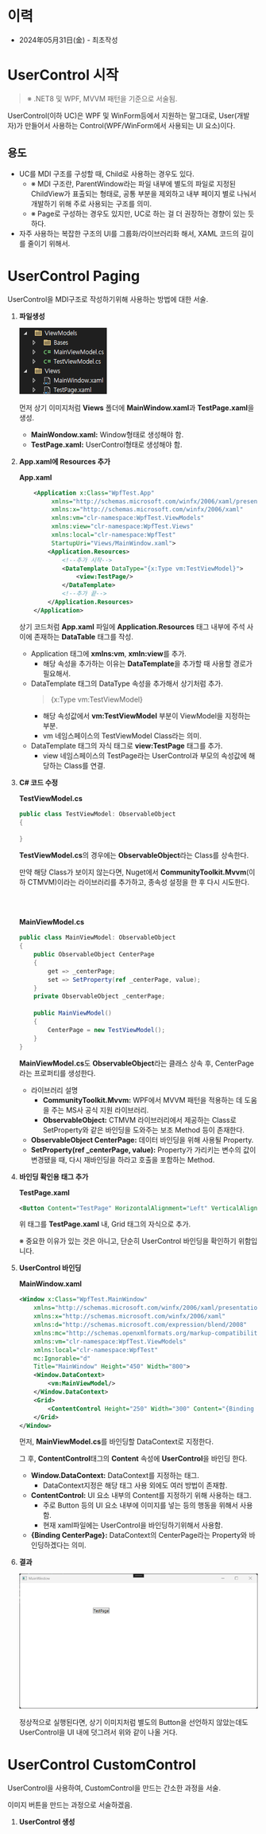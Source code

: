 # 이력

- 2024年05月31日(金) - 최초작성


# UserControl 시작

> ※ .NET8 및 WPF, MVVM 패턴을 기준으로 서술됨.

UserControl(이하 UC)은 WPF 및 WinForm등에서 지원하는 말그대로, User(개발자)가 만들어서 사용하는 Control(WPF/WinForm에서 사용되는 UI 요소)이다.

## 용도

- UC를 MDI 구조를 구성할 때, Child로 사용하는 경우도 있다.
    - ※ MDI 구조란, ParentWindow라는 파일 내부에 별도의 파일로 지정된 ChildView가 표출되는 형태로, 공통 부분을 제외하고 내부 페이지 별로 나눠서 개발하기 위해 주로 사용되는 구조를 의미.
    - ※ Page로 구성하는 경우도 있지만, UC로 하는 걸 더 권장하는 경향이 있는 듯하다.
- 자주 사용하는 복잡한 구조의 UI를 그룹화/라이브러리화 해서, XAML 코드의 길이를 줄이기 위해서.



# UserControl Paging

UserControl을 MDI구조로 작성하기위해 사용하는 방법에 대한 서술.

1. **파일생성**

    ![img](./uc_0.png)

    먼저 상기 이미지처럼 **Views** 폴더에 **MainWindow.xaml**과 **TestPage.xaml**을 생성.

    - **MainWondow.xaml:** Window형태로 생성해야 함.
    - **TestPage.xaml:** UserControl형태로 생성해야 함.

2. **App.xaml에 Resources 추가**

    **App.xaml**
    ``` xml
        <Application x:Class="WpfTest.App"
             xmlns="http://schemas.microsoft.com/winfx/2006/xaml/presentation"
             xmlns:x="http://schemas.microsoft.com/winfx/2006/xaml"
             xmlns:vm="clr-namespace:WpfTest.ViewModels"
             xmlns:view="clr-namespace:WpfTest.Views"
             xmlns:local="clr-namespace:WpfTest"
             StartupUri="Views/MainWindow.xaml">
            <Application.Resources>
                <!--추가 시작-->
                <DataTemplate DataType="{x:Type vm:TestViewModel}">
                    <view:TestPage/>
                </DataTemplate>
                <!--추가 끝-->
            </Application.Resources>
        </Application>
    ```

    상기 코드처럼 **App.xaml** 파일에 **Application.Resources** 태그 내부에 주석 사이에 존재하는 **DataTable** 태그를 작성.

    - Application 태그에 **xmlns:vm**, **xmln:view**를 추가.
        - 해당 속성을 추가하는 이유는 **DataTemplate**을 추가할 때 사용할 경로가 필요해서.
    - DataTemplate 태그의 DataType 속성을 추가해서 상기처럼 추가.
        > {x:Type vm:TestViewModel}
        - 해당 속성값에서 **vm:TestViewModel** 부분이 ViewModel을 지정하는 부분.
        - vm 네임스페이스의 TestViewModel Class라는 의미.
    - DataTemplate 태그의 자식 태그로 **view:TestPage** 태그를 추가.
        - view 네임스페이스의 TestPage라는 UserControl과 부모의 속성값에 해당하는 Class를 연결.

3. **C# 코드 수정**

    **TestViewModel.cs**
    ``` csharp
    public class TestViewModel: ObservableObject
    {
        
    }
    ```

    **TestViewModel.cs**의 경우에는 **ObservableObject**라는 Class를 상속한다.

    만약 해당 Class가 보이지 않는다면, Nuget에서 **CommunityToolkit.Mvvm**(이하 CTMVM)이라는 라이브러리를 추가하고, 종속성 설정을 한 후 다시 시도한다.

    <br/><br/>

    **MainViewModel.cs**
    ``` csharp
    public class MainViewModel: ObservableObject
    {
        public ObservableObject CenterPage
        {
            get => _centerPage;
            set => SetProperty(ref _centerPage, value);
        }
        private ObservableObject _centerPage;

        public MainViewModel()
        {
            CenterPage = new TestViewModel();
        }
    }
    ```

    **MainViewModel.cs**도 **ObservableObject**라는 클래스 상속 후, CenterPage라는 프로퍼티를 생성한다.

    - 라이브러리 설명
        - **CommunityToolkit.Mvvm:** WPF에서 MVVM 패턴을 적용하는 데 도움을 주는 MS사 공식 지원 라이브러리.
        - **ObservableObject:** CTMVM 라이브러리에서 제공하는 Class로 SetProperty와 같은 바인딩을 도와주는 보조 Method 등이 존재한다.
    - **ObservableObject CenterPage:** 데이터 바인딩을 위해 사용될 Property.
    - **SetProperty(ref _centerPage, value):** Property가 가리키는 변수의 값이 변경됐을 때, 다시 재바인딩을 하라고 호출을 포함하는 Method.

4. **바인딩 확인용 태그 추가**

    **TestPage.xaml**
    ``` xml
    <Button Content="TestPage" HorizontalAlignment="Left" VerticalAlignment="Top"/>
    ```
    위 태그를 **TestPage.xaml** 내, Grid 태그의 자식으로 추가.

    ※ 중요한 이유가 있는 것은 아니고, 단순히 UserControl 바인딩을 확인하기 위함입니다.

5. **UserControl 바인딩**

    **MainWindow.xaml**
    ``` xml
    <Window x:Class="WpfTest.MainWindow"
        xmlns="http://schemas.microsoft.com/winfx/2006/xaml/presentation"
        xmlns:x="http://schemas.microsoft.com/winfx/2006/xaml"
        xmlns:d="http://schemas.microsoft.com/expression/blend/2008"
        xmlns:mc="http://schemas.openxmlformats.org/markup-compatibility/2006"
        xmlns:vm="clr-namespace:WpfTest.ViewModels"
        xmlns:local="clr-namespace:WpfTest"
        mc:Ignorable="d"
        Title="MainWindow" Height="450" Width="800">
        <Window.DataContext>
            <vm:MainViewModel/>
        </Window.DataContext>
        <Grid>
            <ContentControl Height="250" Width="300" Content="{Binding CenterPage}"/>
        </Grid>
    </Window>
    ```
    
    먼저, **MainViewModel.cs**를 바인딩할 DataContext로 지정한다.

    그 후, **ContentControl**태그의 **Content** 속성에 **UserControl**을 바인딩 한다.

    - **Window.DataContext:** DataContext를 지정하는 태그.
        - DataContext지정은 해당 태그 사용 외에도 여러 방법이 존재함.
    - **ContentControl:** UI 요소 내부의 Content를 지정하기 위해 사용하는 태그.
        - 주로 Button 등의 UI 요소 내부에 이미지를 넣는 등의 행동을 위해서 사용함.
        - 현재 xaml파일에는 UserControl을 바인딩하기위해서 사용함.
    - **{Binding CenterPage}:** DataContext의 CenterPage라는 Property와 바인딩하겠다는 의미.

6. **결과**

    ![img](./uc_1.png)

    정상적으로 실행된다면, 상기 이미지처럼 별도의 Button을 선언하지 않았는데도 UserControl을 UI 내에 덧그려서 위와 같이 나올 거다.



# UserControl CustomControl

UserControl을 사용하여, CustomControl을 만드는 간소한 과정을 서술.

이미지 버튼을 만드는 과정으로 서술하겠음.

1. **UserControl 생성**

